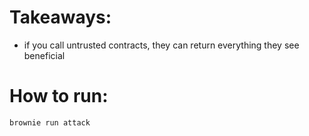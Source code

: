 # Takeaways:

- if you call untrusted contracts, they can return everything they see beneficial

# How to run:

```bash
brownie run attack
```